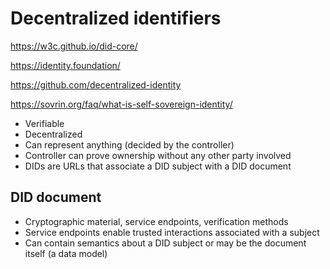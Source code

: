 # Decentralized identifiers

https://w3c.github.io/did-core/

https://identity.foundation/

https://github.com/decentralized-identity

https://sovrin.org/faq/what-is-self-sovereign-identity/

* Verifiable
* Decentralized
* Can represent anything (decided by the controller)
* Controller can prove ownership without any other party involved
* DIDs are URLs that associate a DID subject with a DID document


## DID document

* Cryptographic material, service endpoints, verification methods
* Service endpoints enable trusted interactions associated with a subject
* Can contain semantics about a DID subject or may be the document itself (a data model)





